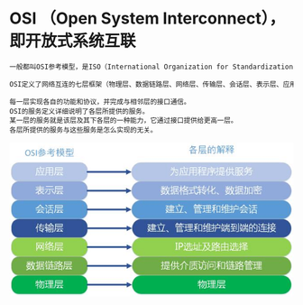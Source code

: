 # OSI （Open System Interconnect），即开放式系统互联
```md
一般都叫OSI参考模型，是ISO（International Organization for Standardization，国际标准化组织）组织在1985年研究的网络互连模型。
```
```md
OSI定义了网络互连的七层框架（物理层、数据链路层、网络层、传输层、会话层、表示层、应用层），即ISO开放互连系统参考模型。
```
```md
每一层实现各自的功能和协议，并完成与相邻层的接口通信。
OSI的服务定义详细说明了各层所提供的服务。
某一层的服务就是该层及其下各层的一种能力，它通过接口提供给更高一层。
各层所提供的服务与这些服务是怎么实现的无关。
```
![](_pic/OSI.jpeg)

